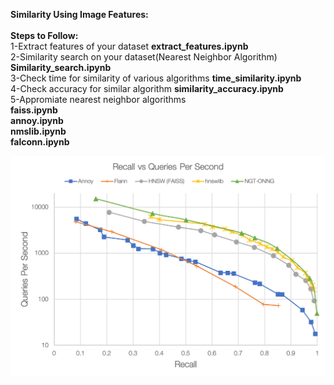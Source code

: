 **Similarity Using Image Features:<br /><br />**
**Steps to Follow:<br />**
1-Extract features of your dataset **extract_features.ipynb**<br />
2-Similarity search on your dataset(Nearest Neighbor Algorithm) **Similarity_search.ipynb**<br />
3-Check time for similarity of various algorithms **time_similarity.ipynb**<br />
4-Check accuracy for similar algorithm **similarity_accuracy.ipynb**<br />
5-Appromiate nearest neighbor algorithms<br />
**faiss.ipynb<br />
annoy.ipynb<br />
nmslib.ipynb<br />
falconn.ipynb<br />**

![Image description](https://github.com/p-uday/Image-similarity-and-clustering/blob/master/image_feature_similarity/Ann_betchmarks.png)
